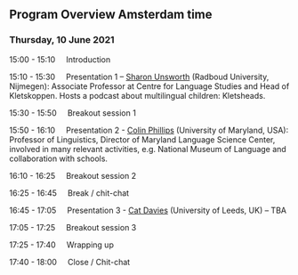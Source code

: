 ## Program Overview Amsterdam time

### Thursday, 10 June 2021

15:00 - 15:10 &nbsp;&nbsp;&nbsp; Introduction

15:10 - 15:30 &nbsp;&nbsp;&nbsp; Presentation 1 – [Sharon Unsworth](https://sharonunsworth.org/) (Radboud University, Nijmegen): Associate Professor at Centre for Language Studies and Head of Kletskoppen. Hosts a podcast about multilingual children: Kletsheads. <!-- [abstract](./abstracts/testtext.md#kletskoppen) -->

15:30 - 15:50 &nbsp;&nbsp;&nbsp; Breakout session 1

15:50 - 16:10 &nbsp;&nbsp;&nbsp; Presentation 2 - [Colin Phillips](https://www.colinphillips.net/) (University of Maryland, USA): Professor of Linguistics, Director of Maryland Language Science Center, involved in many relevant activities, e.g. National Museum of Language and collaboration with schools. <!-- [abstract](./abstracts/testtext.md#kletskoppen) -->

16:10 - 16:25 &nbsp;&nbsp;&nbsp; Breakout session 2

16:25 - 16:45 &nbsp;&nbsp;&nbsp; Break / chit-chat

16:45 - 17:05 &nbsp;&nbsp;&nbsp; Presentation 3 - [Cat Davies](https://ahc.leeds.ac.uk/languages/staff/699/dr-catherine-davies) (University of Leeds, UK) – TBA <!-- [abstract](./abstracts/testtext.md#kletskoppen) -->

17:05 - 17:25 &nbsp;&nbsp;&nbsp; Breakout session 3

17:25 - 17:40 &nbsp;&nbsp;&nbsp; Wrapping up

17:40 - 18:00 &nbsp;&nbsp;&nbsp; Close / Chit-chat

<!-- 
---

Meet the other people attending before we start [here](./people)
-->
